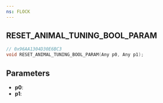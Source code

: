 ```yaml
---
ns: FLOCK
---
```

## RESET_ANIMAL_TUNING_BOOL_PARAM

```c
// 0x96AA1304D30E6BC3
void RESET_ANIMAL_TUNING_BOOL_PARAM(Any p0, Any p1);
```

## Parameters
* **p0**:
* **p1**:
